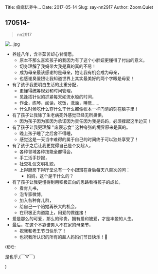 Title: 痲痲忆养牛...
Date: 2017-05-14
Slug: say-nn2917
Author: Zoom.Quiet


## 170514-
> nn2917


![...jpg](http://momoko.zoomquiet.top/niuniu-albums/nn2017/170514-nn2917.jpeg?imageView2/2/w/360)


- 养娃八年，含辛茹苦却心甘情愿。
    + 原本不那么喜欢孩子的我因为有了这个小胖妞更懂得了付出的意义。
    + 切身理解了我妈带大我是真的真的不易！
    + 成为母亲最该感谢的是母亲，她让我有机会成为母亲，
    + 也感谢臭傻妞让我知道世界上其实最美好的两个字眼是母爱！
- 有了孩子我更明白生活的比重分配，
    + 更懂得统筹规划和时间管理，
    + 见逢插针似的抓紧每天如流水般的时间，
    + 作业，练琴，阅读，吃饭，洗澡，睡觉……
    + 什么时候吃什么穿什么干什么都像帐本一样门清的刻在脑子里！
- 有了孩子让我除了生老病死外感觉已经无所畏惧，
    + 因为孩子因为家因为承诺因为责任因为我是妈妈，必须撑起这半边天！
- 有了孩子让我更理解 ''废寝忘食'' 这种夸张的境界原来是真的。
    + 晚上孩子睡了之后舍不得睡，
    + 感觉这是一天当中难得的属于自己的时间终于可以独处享受了！
- 有了孩子之后让我更觉得自己是个女超人，
    + 各种领域各种技能全都得会，
    + 手工活手抄报，
    + 社交礼仪文明礼貌，
    + 上得厨房下得厅堂总有一个小跟班在身后每天八百次的问：
        * 妈妈，这个是干什么的？
- 有了孩子让我更懂得到用积极正向的思路看待孩子的成长，
    + 看育儿书，
    + 泡专家微博，
    + 加入各种育儿群，
    + 给自己一个陪她再长大的机会，
    + 在积极正向道路上，用爱的做连接！
- 爱是那么的可爱，那么的珍贵，拥有爱和被爱，才是丰盈的人生。
- 最后，在这个不靠谱男人不在家的母亲节，
    + 祝我和老王节日快乐了！
    + 也祝我所认识的所有的超人妈妈们节日快乐！🎊


(`粑粑:` 

是也乎,(￣▽￣)


)
